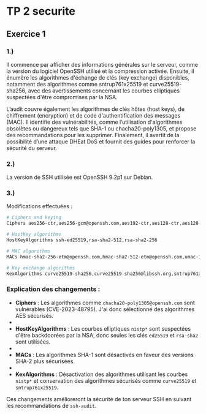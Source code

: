 # TP 2 securite

## Exercice 1

### 1.)

 Il commence par afficher des informations générales sur le serveur, comme la version du logiciel OpenSSH utilisé et la compression activée. Ensuite, il énumère les algorithmes d'échange de clés (key exchange) disponibles, notamment des algorithmes comme sntrup761x25519 et curve25519-sha256, avec des avertissements concernant les courbes elliptiques suspectées d'être compromises par la NSA. 

L’audit couvre également les algorithmes de clés hôtes (host keys), de chiffrement (encryption) et de code d'authentification des messages (MAC). Il identifie des vulnérabilités, comme l’utilisation d'algorithmes obsolètes ou dangereux tels que SHA-1 ou chacha20-poly1305, et propose des recommandations pour les supprimer. Finalement, il avertit de la possibilité d’une attaque DHEat DoS et fournit des guides pour renforcer la sécurité du serveur.

### 2.)

La version de SSH utilisée est OpenSSH 9.2p1 sur Debian.

### 3.)

Modifications effectuées :

```bash
# Ciphers and keying
Ciphers aes256-ctr,aes256-gcm@openssh.com,aes192-ctr,aes128-ctr,aes128-gcm@openssh.com

# HostKey algorithms
HostKeyAlgorithms ssh-ed25519,rsa-sha2-512,rsa-sha2-256

# MAC algorithms
MACs hmac-sha2-256-etm@openssh.com,hmac-sha2-512-etm@openssh.com,umac-128-etm@openssh.com

# Key exchange algorithms
KexAlgorithms curve25519-sha256,curve25519-sha256@libssh.org,sntrup761x25519-sha512@openssh.com,diffie-hellman-group16-sha512,diffie-hellman-group18-sha512
```

### Explication des changements :

- **Ciphers** : Les algorithmes comme `chacha20-poly1305@openssh.com` sont vulnérables (CVE-2023-48795). J'ai donc sélectionné des algorithmes AES sécurisés.
- 
- **HostKeyAlgorithms** : Les courbes elliptiques `nistp*` sont suspectées d'être backdoorées par la NSA, donc seules les clés `ed25519` et `rsa-sha2` sont utilisées.
- 
- **MACs** : Les algorithmes SHA-1 sont désactivés en faveur des versions SHA-2 plus sécurisées.
- 
- **KexAlgorithms** : Désactivation des algorithmes utilisant les courbes `nistp*` et conservation des algorithmes sécurisés comme `curve25519` et `sntrup761x25519`.

Ces changements amélioreront la sécurité de ton serveur SSH en suivant les recommandations de `ssh-audit`.

